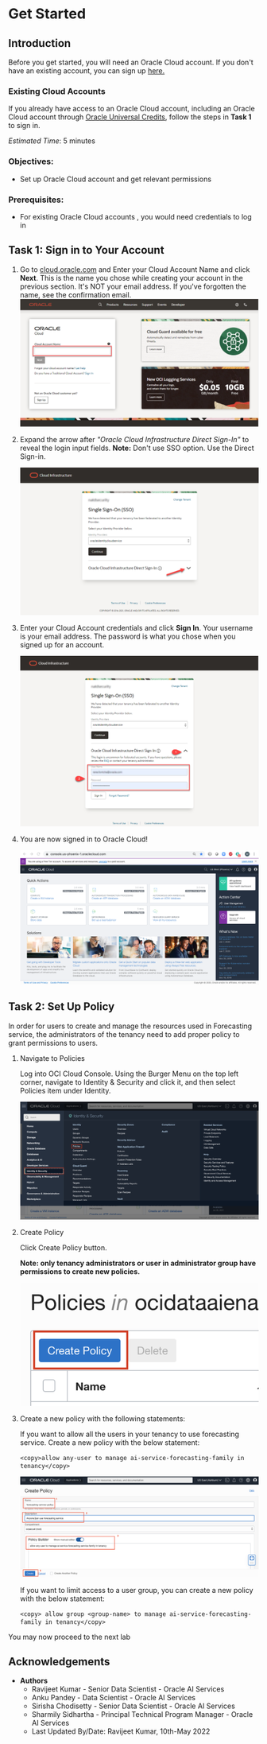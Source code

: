 # Get Started

## Introduction

Before you get started, you will need an Oracle Cloud account.
If you don't have an existing account, you can sign up [here.](https://signup.cloud.oracle.com)

### Existing Cloud Accounts

If you already have access to an Oracle Cloud account, including an Oracle Cloud account through [Oracle Universal Credits](https://docs.oracle.com/en/cloud/get-started/subscriptions-cloud/csgsg/universal-credits.html), follow the steps in **Task 1** to sign in.

*Estimated Time*: 5 minutes

### Objectives:

*	Set up Oracle Cloud account and get relevant permissions

### Prerequisites:
*	For existing Oracle Cloud accounts , you would need credentials to log in
  

## Task 1: Sign in to Your Account

1.  Go to [cloud.oracle.com](https://cloud.oracle.com) and Enter your Cloud Account Name and click **Next**. This is the name you chose while creating your account in the previous section. It's NOT your email address. If you've forgotten the name, see the confirmation email.
    ![](https://raw.githubusercontent.com/oracle/learning-library/master/common/labs/cloud-login/images/cloud-oracle.png " ")

2.  Expand the arrow after *"Oracle Cloud Infrastructure Direct Sign-In"* to reveal the login input fields. 
    **Note:** Don't use SSO option. Use the Direct Sign-in.  

    ![](https://raw.githubusercontent.com/oracle/learning-library/master/common/labs/cloud-login/images/cloud-login-tenant.png "")

3.  Enter your Cloud Account credentials and click **Sign In**. Your username is your email address. The password is what you chose when you signed up for an account.

    ![](https://raw.githubusercontent.com/oracle/learning-library/master/common/labs/cloud-login/images/oci-signin.png "")

4.  You are now signed in to Oracle Cloud!

    ![](https://raw.githubusercontent.com/oracle/learning-library/master/common/labs/cloud-login/images/oci-console-home-page.png "")

## Task 2: Set Up Policy

In order for users to create and manage the resources used in Forecasting service, the administrators of the tenancy need to add proper policy to grant permissions to users.

1.  Navigate to Policies

    Log into OCI Cloud Console. Using the Burger Menu on the top left corner, navigate to Identity & Security and click it, and then select Policies item under Identity.

    ![](images/policy-on-menu.png " ")

2.  Create Policy

    Click Create Policy button.
    
    **Note: only tenancy administrators or user in administrator group have permissions to create new policies.**


    ![](images/policy-create-button.png " ")

3.  Create a new policy with the following statements:

    If you want to allow all the users in your tenancy to use forecasting service. Create a new policy with the below statement:

    ```
    <copy>allow any-user to manage ai-service-forecasting-family in tenancy</copy>
    ```

    ![](../images/policy-creating-process.png " ")

    If you want to limit access to a user group, you can create a new policy with the below statement:

    ```
    <copy> allow group <group-name> to manage ai-service-forecasting-family in tenancy</copy>
    ```
You may now proceed to the next lab

## **Acknowledgements**
* **Authors**
    * Ravijeet Kumar - Senior Data Scientist - Oracle AI Services
    * Anku Pandey - Data Scientist - Oracle AI Services
    * Sirisha Chodisetty - Senior Data Scientist - Oracle AI Services
    * Sharmily Sidhartha - Principal Technical Program Manager - Oracle AI Services
    * Last Updated By/Date: Ravijeet Kumar, 10th-May 2022
